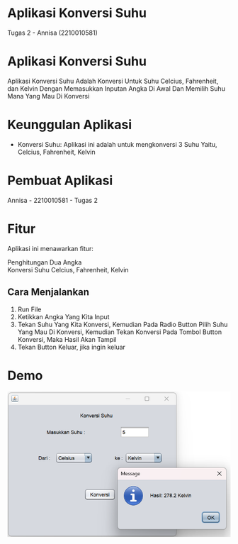 # Aplikasi Konversi Suhu
 Tugas 2 - Annisa (2210010581)
 
# Aplikasi Konversi Suhu 
 
Aplikasi Konversi Suhu Adalah Konversi Untuk Suhu Celcius, Fahrenheit, dan Kelvin Dengan Memasukkan Inputan Angka Di Awal Dan Memilih Suhu Mana Yang Mau Di Konversi 

# Keunggulan Aplikasi

- Konversi Suhu: Aplikasi ini adalah untuk mengkonversi 3 Suhu Yaitu, Celcius, Fahrenheit, Kelvin

# Pembuat Aplikasi
 Annisa - 2210010581 - Tugas 2 

# Fitur

Aplikasi ini menawarkan fitur:

Penghitungan Dua Angka  
   Konversi Suhu Celcius, Fahrenheit, Kelvin

## Cara Menjalankan

1. Run File
2. Ketikkan Angka Yang Kita Input
3. Tekan Suhu Yang Kita Konversi, Kemudian Pada Radio Button Pilih Suhu Yang Mau Di Konversi, Kemudian Tekan Konversi Pada Tombol Button Konversi, Maka Hasil Akan Tampil
4. Tekan Button Keluar, jika ingin keluar 

# Demo
![App Screenshot](KonversiSuhu.png)
